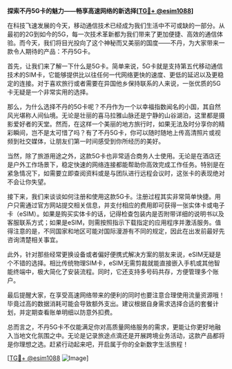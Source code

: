 **探索不丹5G卡的魅力——畅享高速网络的新选择[[TG💪+ @esim1088](https://t.me/s/esim1088)]**

在科技飞速发展的今天，移动通信技术已经成为我们生活中不可或缺的一部分。从最初的2G到如今的5G，每一次技术革新都为我们带来了更加便捷、高效的通信体验。而今天，我们将目光投向了这个神秘而又美丽的国度——不丹，为大家带来一款令人期待的产品：不丹5G卡。

首先，让我们来了解一下什么是5G卡。简单来说，5G卡就是支持第五代移动通信技术的SIM卡，它能够提供比以往任何一代网络更快的速度、更低的延迟以及更稳定的连接。对于喜欢旅行或者需要在异国他乡保持联系的人来说，一张优质的5G卡无疑是一个非常实用的选择。

那么，为什么选择不丹的5G卡呢？不丹作为一个以幸福指数闻名的小国，其自然风光堪称人间仙境。无论是壮丽的喜马拉雅山脉还是宁静的山谷湖泊，这里都是摄影爱好者的天堂。然而，在这样一个美丽的地方旅行时，如果无法及时分享你的精彩瞬间，岂不是太可惜了吗？有了不丹5G卡，你可以随时随地上传高清照片或视频到社交媒体，让朋友们第一时间感受到你所经历的美好。

当然，除了旅游用途之外，这款5G卡也非常适合商务人士使用。无论是在酒店还是户外工作场景下，稳定快速的网络连接都能帮助你高效完成工作任务。特别是在紧急情况下，如需要立即查阅资料或是与团队进行远程会议时，这张卡的表现绝对不会让你失望。

接下来，我们来谈谈如何注册和使用这款5G卡。注册过程其实非常简单快捷。用户只需通过官方网站提交相关信息，并支付相应的费用即可获得一张实体卡或电子卡（eSIM）。如果是购买实体卡的话，记得检查包装内是否附带详细的说明书以及客服联系方式；如果是eSIM，则需按照指示下载指定的应用程序并激活服务。值得注意的是，不同国家和地区可能对国际漫游有不同的规定，因此在出发前最好先咨询清楚相关事宜。

此外，针对那些经常更换设备或者偏好便携式解决方案的朋友来说，eSIM无疑是个不错的选择。相比传统物理SIM卡，eSIM无需剪裁就能直接嵌入手机或其他智能终端中，极大简化了安装流程。同时，它还支持多号码共存，方便管理多个账户。

最后提醒大家，在享受高速网络带来的便利的同时也要注意合理使用流量资源哦！毕竟过高的数据消耗可能会导致额外支出。建议根据自身需求选择合适的套餐计划，并定期查看账单明细以防意外扣费。

总而言之，不丹5G卡不仅能满足你对高质量网络服务的需求，更能让你更好地融入当地文化氛围之中。无论是记录旅途点滴还是开展跨境业务活动，这款产品都将是你理想之选。赶紧行动起来吧，开启属于你的全新数字生活旅程！

[[TG💪+ @esim1088](https://t.me/s/esim1088) ![Image](https://i.postimg.cc/4NQfJmqS/Snipaste-2025-05-13-00-14-12.png)]